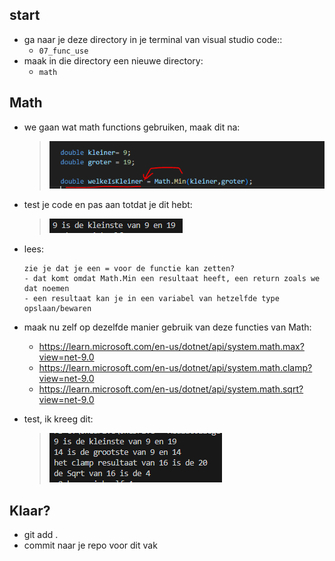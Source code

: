 
    
## start

- ga naar je deze directory in je terminal van visual studio code::
    - `07_func_use`
- maak in die directory een nieuwe directory:
    - `math`

## Math

- we gaan wat math functions gebruiken, maak dit na:
    > ![](img/kleiner.PNG)
- test je code en pas aan totdat je dit hebt:
    > ![](img/kleinresult.PNG)

- lees:
    ```
    zie je dat je een = voor de functie kan zetten?
    - dat komt omdat Math.Min een resultaat heeft, een return zoals we dat noemen
    - een resultaat kan je in een variabel van hetzelfde type opslaan/bewaren
    ```

- maak nu zelf op dezelfde manier gebruik van deze functies van Math:
    - https://learn.microsoft.com/en-us/dotnet/api/system.math.max?view=net-9.0
    - https://learn.microsoft.com/en-us/dotnet/api/system.math.clamp?view=net-9.0
    - https://learn.microsoft.com/en-us/dotnet/api/system.math.sqrt?view=net-9.0

- test, ik kreeg dit:
    > ![](img/maths.PNG)


## Klaar?

- git add .
- commit naar je repo voor dit vak
